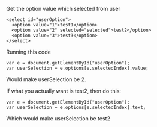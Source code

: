 Get the option value which selected from user
```
<select id="userOption">
  <option value="1">test1</option>
  <option value="2" selected="selected">test2</option>
  <option value="3">test3</option>
</select>
```

Running this code  
```
var e = document.getElementById("userOption");
var userSelection = e.options[e.selectedIndex].value;
```
Would make userSelection be 2.  

If what you actually want is test2, then do this:
```
var e = document.getElementById("userOption");
var userSelection = e.options[e.selectedIndex].text;
```
Which would make userSelection be test2
